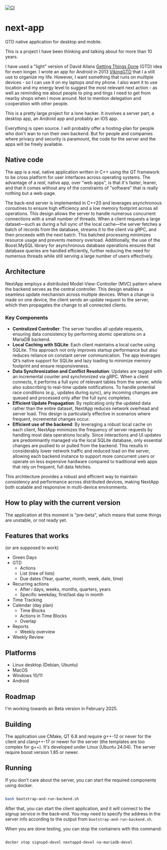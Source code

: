 [![CI](https://github.com/jgaa/next-app/actions/workflows/ci.yaml/badge.svg)](https://github.com/jgaa/next-app/actions/workflows/ci.yaml)

# next-app
GTD native application for desktop and mobile.

This is a project I have been thinking and talking about for more than 10 years.

I have used a "light" version of David Allans [Getting Things Done](https://gettingthingsdone.com) (GTD) 
idea for even longer. I wrote an app for Android in 2013 [VikingGTD](https://github.com/jgaa/VikingGTD)
that I a still use to organize my life. However, I want something that runs on multiple 
devices - so I can use it on my laptops *and* my phone. I also want it to use location 
and my energy level to suggest the most relevant next action - as well as reminding me about people to
ping and tings I need to get from nearby shops when I move around. 
Not to mention delegation and cooperation with other people.

This is a pretty large project for a lone hacker. It involves a server part, a desktop app, an Android app
and probably an IOS app.

Everything is open source. I will probably offer a hosting-plan for people who don't wan to run
their own backend. But for people and companies where privacy and security is paramount,
the code for the server and the apps will be freely available.

## Native code

The app is a real, native application written in C++ using the QT framework
to be cross platform for user interfaces across operating systems. The advantage
of a *real*, native app, over "web apps", is that it's faster, leaner, and that
it comes without any of the constraints of "software" that is really nothing but a
web-page.

The back-end server is implemented in C++20 and leverages asynchronous coroutines to ensure high efficiency and a low memory footprint across all operations. This design allows the server to handle numerous concurrent connections with a small number of threads. When a client requests a large dataset—such as during a full sync of the local cache—the server fetches a batch of records from the database, streams it to the client via gRPC, and then proceeds with the next batch. This batched processing minimizes resource usage and prevents memory overload. Additionally, the use of the Boost.MySQL library for asynchronous database operations ensures that database queries are handled efficiently, further reducing the need for numerous threads while still serving a large number of users effectively.

## Architecture

NextApp employs a distributed Model-View-Controller (MVC) pattern where the backend serves as the central controller. This design enables a seamless update mechanism across multiple devices. When a change is made on one device, the client sends an update request to the server, which then propagates the change to all connected clients.

### Key Components
- **Centralized Controller**: The server handles all update requests, ensuring data consistency by performing atomic operations on a MariaDB backend.
- **Local Caching with SQLite**: Each client maintains a local cache using SQLite. This approach not only improves startup performance but also reduces reliance on constant server communication. The app leverages Qt’s native support for SQLite and lazy loading to minimize memory footprint and ensure responsiveness.
- **Data Synchronization and Conflict Resolution**: Updates are tagged with an incremental counter and synchronized via gRPC. When a client connects, it performs a full sync of relevant tables from the server, while also subscribing to real-time update notifications. To handle potential race conditions (e.g., updates during sync), any incoming changes are queued and processed only after the full sync completes.
- **Efficient Update Propagation**: By replicating only the updated data rather than the entire dataset, NextApp reduces network overhead and server load. This design is particularly effective in scenarios where frequent, incremental changes occur.
- **Efficient use of the backend**: By leveraging a robust local cache on each client, NextApp minimizes the frequency of server requests by handling most data operations locally. Since interactions and UI updates are predominantly managed via the local SQLite database, only essential changes are pushed to or pulled from the backend. This results in considerably lower network traffic and reduced load on the server, allowing each backend instance to support more concurrent users or operate on less expensive hardware compared to traditional web apps that rely on frequent, full data fetches.

This architecture provides a robust and efficient way to maintain consistency and performance across distributed devices, making NextApp both scalable and responsive in multi-device environments.

## How to play with the current version

The application at this moment is "pre-beta", which means that some things
are unstable, or not ready yet.

## Features that works
(or are supposed to work)

- Green Days
- GTD
  - Actions
  - List (tree of lists)
  - Due dates (Year, quarter, month, week, date, time)
- Recurring actions
  - After *i* days, weeks, months, quarters, years
  - Specific weekday, first/last day in month
- Time Tracking
- Calendar (day plan)
  - Time Blocks
  - Actions in Time Blocks
  - Overlap
- Reports
  - Weekly overview
- Weekly Review

## Platforms

- Linux desktop (Debian, Ubuntu)
- MacOS
- Windows 10/11
- Android

## Roadmap

I'm working towards an Beta version in February 2025.

## Building

The application use CMake, QT 6.8 and require g++-12 or never for the client and clang++-17 or newer for the server (the templates are too complex for g++). It's developed under
Linux (Ubuntu 24.04). The server require boost version 1.85 or newer.

## Running

If you don't care about the server, you can start the required components using docker.

```sh

bash bootstrap-and-run-backend.sh

```

After that, you can start the client application, and it will connect to the signup service
in the back-end. You may need to specify the address in the server info according to the
output from `bootstrap-and-run-backend.sh`.

When you are done testing, you can stop the containers with this command:

```sh

docker stop signupd-devel nextappd-devel na-mariadb-devel

```

